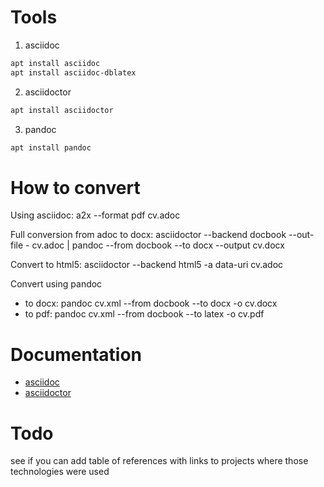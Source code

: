 # Tools 
1. asciidoc 

```bash
apt install asciidoc
apt install asciidoc-dblatex
```

2. asciidoctor

```bash
apt install asciidoctor
```

3. pandoc
```bash
apt install pandoc
```


# How to convert
Using asciidoc: 
a2x --format pdf cv.adoc

Full conversion from adoc to docx: 
asciidoctor --backend docbook  --out-file - cv.adoc | pandoc --from docbook --to docx --output cv.docx

Convert to html5: 
asciidoctor --backend html5 -a data-uri cv.adoc

Convert using pandoc 

* to docx: pandoc cv.xml --from docbook --to docx -o cv.docx
* to pdf: pandoc cv.xml --from docbook --to latex -o cv.pdf


# Documentation
* [asciidoc](https://powerman.name/doc/asciidoc)
* [asciidoctor](https://asciidoctor.org/docs/user-manual/#introduction-to-asciidoctor)

# Todo
see if you can add table of references with links to projects where those technologies were used